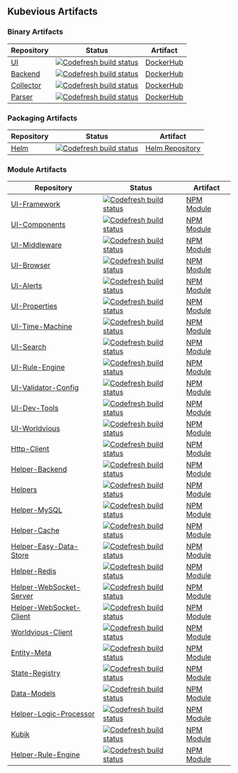 ## Kubevious Artifacts

### Binary Artifacts

| Repository | Status | Artifact |
|---|---|---|
| [UI](https://github.com/kubevious/ui) |  [![Codefresh build status](https://g.codefresh.io/api/badges/pipeline/kubevious/OSS%2Fui?type=cf-1)](https://g.codefresh.io/public/accounts/kubevious/pipelines/new/5dfaef804cccf830979fb56d) | [DockerHub](https://hub.docker.com/r/kubevious/ui) |
| [Backend](https://github.com/kubevious/backend) | [![Codefresh build status](https://g.codefresh.io/api/badges/pipeline/kubevious/OSS%2Fbackend?type=cf-1)](https://g.codefresh.io/public/accounts/kubevious/pipelines/new/5dfac9226e1ebecb0fd3775d) | [DockerHub](https://hub.docker.com/r/kubevious/backend) |
| [Collector](https://github.com/kubevious/collector) | [![Codefresh build status](https://g.codefresh.io/api/badges/pipeline/kubevious/OSS%2Fcollector?type=cf-1)](https://g.codefresh.io/public/accounts/kubevious/pipelines/new/625794886f209f70907617f5) | [DockerHub](https://hub.docker.com/r/kubevious/collector) |
| [Parser](https://github.com/kubevious/parser) | [![Codefresh build status](https://g.codefresh.io/api/badges/pipeline/kubevious/OSS%2Fparser?type=cf-1)](https://g.codefresh.io/public/accounts/kubevious/pipelines/new/5e8024571fbc96cb6db21463) | [DockerHub](https://hub.docker.com/r/kubevious/parser) |

### Packaging Artifacts
| Repository | Status | Artifact |
|---|---|---|
| [Helm](https://github.com/kubevious/helm) | [![Codefresh build status](https://g.codefresh.io/api/badges/pipeline/kubevious/branch%20sanity%2Fhelm-kubevious-validate?type=cf-1)](https://g.codefresh.io/public/accounts/kubevious/pipelines/new/5faf28dc8f69c44e57a20463) | [Helm Repository](https://helm.kubevious.io) |

### Module Artifacts
| Repository | Status | Artifact |
|---|---|---|
| [UI-Framework](https://github.com/kubevious/ui-framework) | [![Codefresh build status]( https://g.codefresh.io/api/badges/pipeline/kubevious/Helper%20Libraries%2Fui-framework?type=cf-1)]( https://g.codefresh.io/public/accounts/kubevious/pipelines/new/60259c6464db8424eab14711) | [NPM Module](https://www.npmjs.com/package/@kubevious/ui-framework) |
| [UI-Components](https://github.com/kubevious/ui-components) | [![Codefresh build status]( https://g.codefresh.io/api/badges/pipeline/kubevious/Helper%20Libraries%2Fui-components?type=cf-1)]( https://g.codefresh.io/public/accounts/kubevious/pipelines/new/603345f93bb11c148e85c452) | [NPM Module](https://www.npmjs.com/package/@kubevious/ui-components) |
| [UI-Middleware](https://github.com/kubevious/ui-middleware) | [![Codefresh build status]( https://g.codefresh.io/api/badges/pipeline/kubevious/Helper%20Libraries%2Fui-middleware?type=cf-1)]( https://g.codefresh.io/public/accounts/kubevious/pipelines/new/6025e34b64db84a03ab147cd) | [NPM Module](https://www.npmjs.com/package/@kubevious/ui-middleware) |
| [UI-Browser](https://github.com/kubevious/ui-browser) | [![Codefresh build status]( https://g.codefresh.io/api/badges/pipeline/kubevious/Helper%20Libraries%2Fui-browser?type=cf-1)]( https://g.codefresh.io/public/accounts/kubevious/pipelines/new/614b8117823f66b6bd495df7) | [NPM Module](https://www.npmjs.com/package/@kubevious/ui-browser) |
| [UI-Alerts](https://github.com/kubevious/ui-alerts) | [![Codefresh build status]( https://g.codefresh.io/api/badges/pipeline/kubevious/Helper%20Libraries%2Fui-alerts?type=cf-1)]( https://g.codefresh.io/public/accounts/kubevious/pipelines/new/603d4ed31036690884cd6db8) | [NPM Module](https://www.npmjs.com/package/@kubevious/ui-alerts) |
| [UI-Properties](https://github.com/kubevious/ui-properties) | [![Codefresh build status]( https://g.codefresh.io/api/badges/pipeline/kubevious/Helper%20Libraries%2Fui-properties?type=cf-1)]( https://g.codefresh.io/public/accounts/kubevious/pipelines/new/603d532a3bb11c359885d3f7) | [NPM Module](https://www.npmjs.com/package/@kubevious/ui-properties) |
| [UI-Time-Machine](https://github.com/kubevious/ui-time-machine) | [![Codefresh build status]( https://g.codefresh.io/api/badges/pipeline/kubevious/Helper%20Libraries%2Fui-time-machine?type=cf-1)]( https://g.codefresh.io/public/accounts/kubevious/pipelines/new/603d562e6a064943cd29393c) | [NPM Module](https://www.npmjs.com/package/@kubevious/ui-time-machine) |
| [UI-Search](https://github.com/kubevious/ui-search) | [![Codefresh build status]( https://g.codefresh.io/api/badges/pipeline/kubevious/Helper%20Libraries%2Fui-search?type=cf-1)]( https://g.codefresh.io/public/accounts/kubevious/pipelines/new/60676d381ca52d9f546e6c14) | [NPM Module](https://www.npmjs.com/package/@kubevious/ui-search) |
| [UI-Rule-Engine](https://github.com/kubevious/ui-rule-engine) | [![Codefresh build status]( https://g.codefresh.io/api/badges/pipeline/kubevious/Helper%20Libraries%2Fui-rule-engine?type=cf-1)]( https://g.codefresh.io/public/accounts/kubevious/pipelines/new/603d5530453158d19fbe46bf) | [NPM Module](https://www.npmjs.com/package/@kubevious/ui-rule-engine) |
| [UI-Validator-Config](https://github.com/kubevious/ui-validator-config) | [![Codefresh build status]( https://g.codefresh.io/api/badges/pipeline/kubevious/Helper%20Libraries%2Fui-validator-config?type=cf-1)]( https://g.codefresh.io/public/accounts/kubevious/pipelines/new/62463f66c751737b0a60a243) | [NPM Module](https://www.npmjs.com/package/@kubevious/ui-validator-config) |
| [UI-Dev-Tools](https://github.com/kubevious/ui-dev-tools) | [![Codefresh build status]( https://g.codefresh.io/api/badges/pipeline/kubevious/Helper%20Libraries%2Fui-dev-tools?type=cf-1)]( https://g.codefresh.io/public/accounts/kubevious/pipelines/new/60676d6f1ca52d002a6e6c17) | [NPM Module](https://www.npmjs.com/package/@kubevious/ui-dev-tools) |
| [UI-Worldvious](https://github.com/kubevious/ui-worldvious) | [![Codefresh build status]( https://g.codefresh.io/api/badges/pipeline/kubevious/Helper%20Libraries%2Fui-worldvious?type=cf-1)]( https://g.codefresh.io/public/accounts/kubevious/pipelines/new/624f4a28c3bcc362354afad5) | [NPM Module](https://www.npmjs.com/package/@kubevious/ui-worldvious) |
| [Http-Client](https://github.com/kubevious/http-client) | [![Codefresh build status]( https://g.codefresh.io/api/badges/pipeline/kubevious/Helper%20Libraries%2Fhttp-client?type=cf-1)]( https://g.codefresh.io/public/accounts/kubevious/pipelines/new/603ff48a646fbf82f65625d8) | [NPM Module](https://www.npmjs.com/package/@kubevious/http-client) |
| [Helper-Backend](https://github.com/kubevious/helper-backend) | [![Codefresh build status]( https://g.codefresh.io/api/badges/pipeline/kubevious/Helper%20Libraries%2Fhelper-backend?type=cf-1)]( https://g.codefresh.io/public/accounts/kubevious/pipelines/new/5f7bb5e92afa65e5ec34027c) | [NPM Module](https://www.npmjs.com/package/@kubevious/helper-backend) |
| [Helpers](https://github.com/kubevious/helpers) | [![Codefresh build status]( https://g.codefresh.io/api/badges/pipeline/kubevious/branch%20sanity%2Fhelpers?type=cf-1)]( https://g.codefresh.io/public/accounts/kubevious/pipelines/new/5eb9f186d7944307a716cc5a) | [NPM Module](https://www.npmjs.com/package/@kubevious/helpers) |
| [Helper-MySQL](https://github.com/kubevious/helper-mysql) | [![Codefresh build status]( https://g.codefresh.io/api/badges/pipeline/kubevious/Helper%20Libraries%2Fhelper-mysql?type=cf-1)]( https://g.codefresh.io/public/accounts/kubevious/pipelines/new/5ee6d7d97dc322e7b12a0631) | [NPM Module](https://www.npmjs.com/package/@kubevious/helper-mysql) |
| [Helper-Cache](https://github.com/kubevious/helper-cache) | [![Codefresh build status]( https://g.codefresh.io/api/badges/pipeline/kubevious/Helper%20Libraries%2Fhelper-cache?type=cf-1)]( https://g.codefresh.io/public/accounts/kubevious/pipelines/new/60c8453a34b01f6910ce9a2a) | [NPM Module](https://www.npmjs.com/package/@kubevious/helper-cache) |
| [Helper-Easy-Data-Store](https://github.com/kubevious/helper-easy-data-store) | [![Codefresh build status]( https://g.codefresh.io/api/badges/pipeline/kubevious/Helper%20Libraries%2Fhelper-easy-data-store?type=cf-1)]( https://g.codefresh.io/public/accounts/kubevious/pipelines/new/5f9b5b1b107bb53272b82681) | [NPM Module](https://www.npmjs.com/package/@kubevious/easy-data-store) |
| [Helper-Redis](https://github.com/kubevious/helper-redis) | [![Codefresh build status]( https://g.codefresh.io/api/badges/pipeline/kubevious/Helper%20Libraries%2Fhelper-redis?type=cf-1)]( https://g.codefresh.io/public/accounts/kubevious/pipelines/new/6007bdc6ebfa5f1d5b56f07d) | [NPM Module]() |
| [Helper-WebSocket-Server](https://github.com/kubevious/helper-websocket-server) | [![Codefresh build status]( https://g.codefresh.io/api/badges/pipeline/kubevious/Helper%20Libraries%2Fhelper-websocket-server?type=cf-1)]( https://g.codefresh.io/public/accounts/kubevious/pipelines/new/6035b5c61036698e8dcd6273) | [NPM Module](https://www.npmjs.com/package/@kubevious/websocket-server) |
| [Helper-WebSocket-Client](https://github.com/kubevious/helper-websocket-client) | [![Codefresh build status]( https://g.codefresh.io/api/badges/pipeline/kubevious/Helper%20Libraries%2Fhelper-websocket-client?type=cf-1)]( https://g.codefresh.io/public/accounts/kubevious/pipelines/new/6038126e3bb11c23ae85cd46) | [NPM Module](https://www.npmjs.com/package/@kubevious/websocket-client) |
| [Worldvious-Client](https://github.com/kubevious/worldvious-client) | [![Codefresh build status]( https://g.codefresh.io/api/badges/pipeline/kubevious/Helper%20Libraries%2Fworldvious-client?type=cf-1)]( https://g.codefresh.io/public/accounts/kubevious/pipelines/new/5f7e2efafbc3061b6eac7a3e) | [NPM Module](https://www.npmjs.com/package/@kubevious/worldvious-client) |
| [Entity-Meta](https://github.com/kubevious/entity-meta) | [![Codefresh build status]( https://g.codefresh.io/api/badges/pipeline/kubevious/Helper%20Libraries%2Fentity-meta?type=cf-1)]( https://g.codefresh.io/public/accounts/kubevious/pipelines/new/614fd869bd065bf7c04dcb26) | [NPM Module](https://www.npmjs.com/package/@kubevious/entity-meta) |
| [State-Registry](https://github.com/kubevious/state-registry) | [![Codefresh build status]( https://g.codefresh.io/api/badges/pipeline/kubevious/Helper%20Libraries%2Fstate-registry?type=cf-1)]( https://g.codefresh.io/public/accounts/kubevious/pipelines/new/615bc536ee214d7f5bcbdd23) | [NPM Module](https://www.npmjs.com/package/@kubevious/state-registry) |
| [Data-Models](https://github.com/kubevious/data-models) | [![Codefresh build status]( https://g.codefresh.io/api/badges/pipeline/kubevious/Helper%20Libraries%2Fdata-models?type=cf-1)]( https://g.codefresh.io/public/accounts/kubevious/pipelines/new/623ce0388302f44d442a6b6d) | [NPM Module](https://www.npmjs.com/package/@kubevious/data-models) |
| [Helper-Logic-Processor](https://github.com/kubevious/helper-logic-processor) | [![Codefresh build status]( https://g.codefresh.io/api/badges/pipeline/kubevious/Helper%20Libraries%2Fhelper-logic-processor?type=cf-1)]( https://g.codefresh.io/public/accounts/kubevious/pipelines/new/60133ec26213776819e7b95d) | [NPM Module](https://www.npmjs.com/package/@kubevious/helper-logic-processor) |
| [Kubik](https://github.com/kubevious/kubik) | [![Codefresh build status]( https://g.codefresh.io/api/badges/pipeline/kubevious/Image%20Builds%2Fkubik?type=cf-1)]( https://g.codefresh.io/public/accounts/kubevious/pipelines/new/5eb9eb74d794435ece16cc56) | [NPM Module](https://www.npmjs.com/package/@kubevious/kubik) |
| [Helper-Rule-Engine](https://github.com/kubevious/helper-rule-engine) | [![Codefresh build status]( https://g.codefresh.io/api/badges/pipeline/kubevious/Helper%20Libraries%2Fhelper-rule-engine?type=cf-1)]( https://g.codefresh.io/public/accounts/kubevious/pipelines/new/6063f9e186cd676d39733bf5) | [NPM Module](https://www.npmjs.com/package/@kubevious/helper-rule-engine) |

